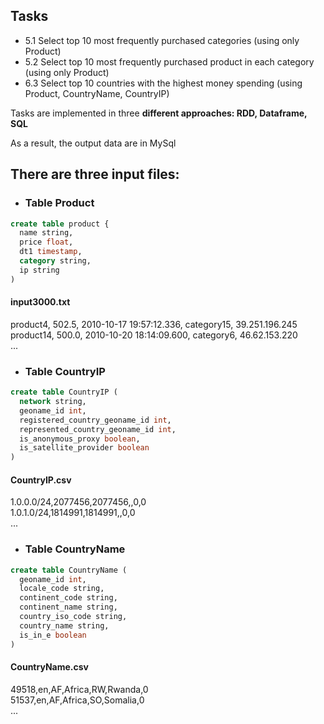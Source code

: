 
## Tasks

- 5.1 Select top 10 most frequently purchased categories (using only Product)
- 5.2 Select top 10 most frequently purchased product in each category (using only Product)
- 6.3 Select top 10 countries with the highest money spending (using Product, CountryName, CountryIP)


Tasks are implemented in three **different approaches: RDD, Dataframe, SQL**

As a result, the output data are in MySql


## There are three input files: 


- ### Table Product
```sql
create table product {
  name string,
  price float,
  dt1 timestamp,
  category string,
  ip string
)
```
#### input3000.txt

product4, 502.5, 2010-10-17 19:57:12.336, category15, 39.251.196.245<br>
product14, 500.0, 2010-10-20 18:14:09.600, category6, 46.62.153.220<br>
...<br>


- ### Table CountryIP
```sql
create table CountryIP (
  network string,
  geoname_id int,
  registered_country_geoname_id int,
  represented_country_geoname_id int,
  is_anonymous_proxy boolean,
  is_satellite_provider boolean
)
```
#### CountryIP.csv

1.0.0.0/24,2077456,2077456,,0,0<br>
1.0.1.0/24,1814991,1814991,,0,0<br>
...<br>


- ### Table CountryName
```sql
create table CountryName (
  geoname_id int,
  locale_code string,
  continent_code string,
  continent_name string,
  country_iso_code string,
  country_name string,
  is_in_e boolean
)
```
#### CountryName.csv

49518,en,AF,Africa,RW,Rwanda,0<br>
51537,en,AF,Africa,SO,Somalia,0<br>
...<br>

